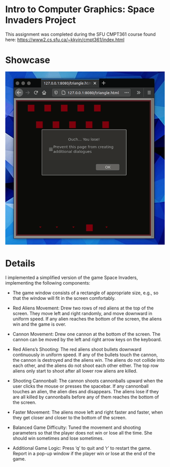 # Intro to Computer Graphics: Space Invaders Project

This assignment was completed during the SFU CMPT361 course found here:
https://www2.cs.sfu.ca/~kkyin/cmpt361/index.html

# Showcase

![](demo.gif)

# Details

I implemented a simplified version of the game Space Invaders, implementing the 
following components: 

- The game window consists of a rectangle of appropriate size, 
e.g., so that the window will fit in the screen comfortably. 

- Red Aliens Movement: Drew two rows of red aliens at the top of the screen. 
They move left and right randomly, and move downward in uniform speed. If any alien reaches the
bottom of the screen, the aliens win and the game is over.

- Cannon Movement: Drew one cannon at the bottom of the screen. The cannon can be moved by
the left and right arrow keys on the keyboard.

- Red Aliens’s Shooting: The red aliens shoot bullets downward continuously in uniform speed. 
If any of the bullets touch the cannon, the cannon is destroyed and the aliens win. 
The aliens do not collide into each other, and the aliens do not shoot each other either. 
The top row aliens only start to shoot after all lower row aliens are killed.

- Shooting Cannonball: The cannon shoots cannonballs upward when the user clicks the mouse or presses the spacebar. If any cannonball touches an alien, the alien dies and disappears. The aliens
lose if they are all killed by cannonballs before any of them reaches the bottom of
the screen.

- Faster Movement: The aliens move left and right faster and faster, when they get closer and closer to the bottom of the screen.

- Balanced Game Difficulty: Tuned the movement and shooting parameters so that the player does not win or lose all the time. She should win sometimes and lose sometimes.

- Additional Game Logic: Press ‘q’ to quit and ‘r’ to restart the game. Report in a pop-up window if the player win or lose at the end of the game.
